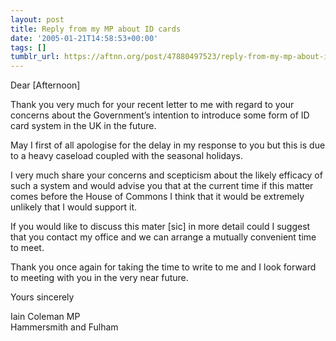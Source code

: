 ```yaml
---
layout: post
title: Reply from my MP about ID cards
date: '2005-01-21T14:58:53+00:00'
tags: []
tumblr_url: https://aftnn.org/post/47880497523/reply-from-my-mp-about-id-cards
---
```

<p>Dear [Afternoon]</p>

<p>Thank you very much for your recent letter to me with regard to your concerns about the Government&rsquo;s intention to introduce some form of ID card system in the UK in the future.</p>

<p>May I first of all apologise for the delay in my response to you but this is due to a heavy caseload coupled with the seasonal holidays.</p>

<p>I very much share your concerns and scepticism about the likely efficacy of such a system and would advise you that at the current time if this matter comes before the House of Commons I think that it would be extremely unlikely that I would support it.</p>

<p>If you would like to discuss this mater [sic] in more detail could I suggest that you contact my office and we can arrange a mutually convenient time to meet.</p>

<p>Thank you once again for taking the time to write to me and I look forward to meeting with you in the very near future.</p>

<p>Yours sincerely</p>

<p>Iain Coleman MP<br/>
Hammersmith and Fulham</p>
